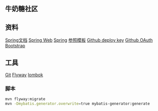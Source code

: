 ## 牛奶糖社区

## 资料
[Spring文档](https://spring.io/guides)
[Spring Web](https://spring.io/guides/gs/serving-web-vontent/)
[Spring](https://docs.spring.io)
[参照模板](https://elasticsearch.cn/explore)
[Github deploy key](http://developer.github.com/v3/guides/managing-deploy-keys/#deploy-keys)
[Github OAuth](https://developer.github.com/apps/building-oauth-apps/creating-an-oauth-app/)
[Bootstrap](https://v3.bootcss.com/)

## 工具
[Git](https://git-scm.com/download)
[Flyway](https://flywaydb.org/)
[lombok](https://projectlombok.org/)

### 脚本
```bash
mvn flyway:migrate
mvn -Dmybatis.generator.overwrite=true mybatis-generator:generate
```
